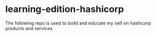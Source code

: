 # learning-edition-hashicorp
The following repo is used to build and educate my self on hashicorp products and services

